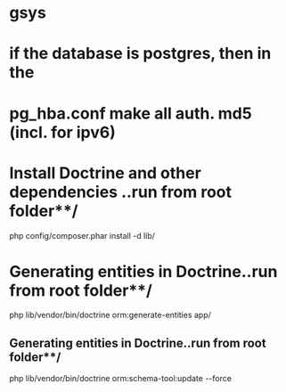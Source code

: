 # gsys

# if the database is postgres, then in the 
# pg_hba.conf make all auth. md5 (incl. for ipv6)
# Install Doctrine and other dependencies ..run from root folder**/
php config/composer.phar install -d lib/

# Generating entities in Doctrine..run from root folder**/
php lib/vendor/bin/doctrine orm:generate-entities app/

## Generating entities in Doctrine..run from root folder**/
php lib/vendor/bin/doctrine orm:schema-tool:update --force
